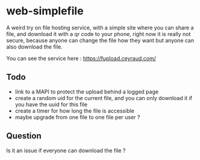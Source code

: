 # web-simplefile

A weird try on file hosting service, with a simple site where you can share a file, and download it with a qr code to your phone, right now it is really not secure, because anyone can change the file how they want but anyone can also download the file.

You can see the service here : https://fupload.ceyraud.com/

## Todo

- link to a MAPI to protect the upload behind a logged page
- create a random uid for the current file, and you can only download it if you have the uuid for this file
- create a timer for how long the file is accessible
- maybe upgrade from one file to one file per user ?

## Question

Is it an issue if everyone can download the file ?
